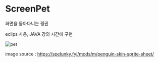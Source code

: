 # ScreenPet

화면을 돌아다니는 펭귄

eclips 사용, JAVA 강의 시간에 구현

![pet](https://github.com/ldh-Hoon/ScreenPet/assets/139981434/8c432b8b-8160-4750-aec8-060bb976cf27)

image source : https://spelunky.fyi/mods/m/penguin-skin-sprite-sheet/

